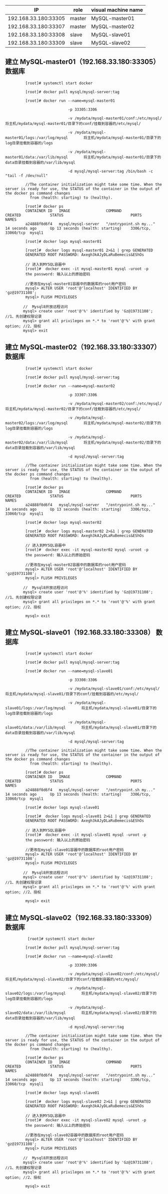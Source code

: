  
 
 
 IP |role|visual machine name |
---|---|---|
192.168.33.180:33305|master|	MySQL-master01	|
192.168.33.180:33307|master|	MySQL-master02	|
192.168.33.180:33308|slave|	MySQL-slave01	|
192.168.33.180:33309|slave|	MySQL-slave02	|

## 建立 MySQL-master01（192.168.33.180:33305） 数据库

             [root]# systemctl start docker

             [root]# docker pull mysql/mysql-server:tag

             [root]# docker run --name=mysql-master01 

                                -p 33305:3306 

                                -v /mydata/mysql-master01/conf:/etc/mysql/          将主机/mydata/mysql-master01/目录下的conf/挂载到容器的/etc/mysql/   

                                -v /mydata/mysql-master01/logs:/var/log/mysql       将主机/mydata/mysql-master01/目录下的log目录挂载到容器的/logs 

                                -v /mydata/mysql-master01/data:/var/lib/mysql       将主机/mydata/mysql-master01/目录下的data目录挂载到容器的/var/lib/mysql 

                                -d mysql/mysql-server:tag /bin/bash -c "tail -f /dev/null"

             //The container initialization might take some time. When the server is ready for use, the STATUS of the container in the output of the docker ps command changes 
               from (health: starting) to (healthy).

             [root]# docker ps
             CONTAINER ID   IMAGE                COMMAND                  CREATED             STATUS                              PORTS                NAMES
             a24888f0d6f4   mysql/mysql-server   "/entrypoint.sh my..."   14 seconds ago      Up 13 seconds (health: starting)    3306/tcp, 33060/tcp  mysql1

             [root]# docker logs mysql-master01

             [root]#  docker logs mysql-master01 2>&1 | grep GENERATED
             GENERATED ROOT PASSWORD: Axegh3kAJyDLaRuBemecis&EShOs

             // 进入到MYSQL容器中
             [root]#  docker exec -it mysql-master01 mysql -uroot -p
             the password: 输入以上的原始密码

             //更改在mysql-master01容器中的数据库的root用户密码
             mysql> ALTER USER 'root'@'localhost' IDENTIFIED BY 'gz@19731108';
             mysql> FLUSH PRIVILEGES

            //  Mysql8开放远程访问
            mysql> create user 'root'@'%' identified by 'Gz@19731108'; //1、先创建权限记录
            mysql> grant all privileges on *.* to 'root'@'%' with grant option; //2、授权
            mysql> exit

## 建立 MySQL-master02（192.168.33.180:33307） 数据库
             [root]# systemctl start docker

             [root]# docker pull mysql/mysql-server:tag

             [root]# docker run --name=mysql-master02 

                                -p 33307:3306 

                                -v /mydata/mysql-master02/conf:/etc/mysql/          将主机/mydata/mysql-master02/目录下的conf/挂载到容器的/etc/mysql/   

                                -v /mydata/mysql-master02/logs:/var/log/mysql       将主机/mydata/mysql-master02/目录下的log目录挂载到容器的/logs 

                                -v /mydata/mysql-master02/data:/var/lib/mysql       将主机/mydata/mysql-master02/目录下的data目录挂载到容器的/var/lib/mysql 

                                -d mysql/mysql-server:tag

             //The container initialization might take some time. When the server is ready for use, the STATUS of the container in the output of the docker ps command changes 
               from (health: starting) to (healthy).

             [root]# docker ps
             CONTAINER ID   IMAGE                COMMAND                  CREATED             STATUS                              PORTS                NAMES
             a24888f0d6f4   mysql/mysql-server   "/entrypoint.sh my..."   14 seconds ago      Up 13 seconds (health: starting)    3306/tcp, 33060/tcp  mysql1

             [root]# docker logs mysql-master02

             [root]#  docker logs mysql-master02 2>&1 | grep GENERATED
             GENERATED ROOT PASSWORD: Axegh3kAJyDLaRuBemecis&EShOs

             // 进入到MYSQL容器中
             [root]#  docker exec -it mysql-master02 mysql -uroot -p
             the password: 输入以上的原始密码

             //更改在mysql-master02容器中的数据库的root用户密码
             mysql> ALTER USER 'root'@'localhost' IDENTIFIED BY 'gz@19731108';
             mysql> FLUSH PRIVILEGES

            //  Mysql8开放远程访问
            mysql> create user 'root'@'%' identified by 'Gz@19731108'; //1、先创建权限记录
            mysql> grant all privileges on *.* to 'root'@'%' with grant option; //2、授权
             
             mysql> exit


## 建立 MySQL-slave01（192.168.33.180:33308） 数据库

             [root]# systemctl start docker

             [root]# docker pull mysql/mysql-server:tag

             [root]# docker run --name=mysql-slave01 

                                -p 33308:3306 

                                -v /mydata/mysql-slave01/conf:/etc/mysql/          将主机/mydata/mysql-slave01/目录下的conf/挂载到容器的/etc/mysql/   

                                -v /mydata/mysql-slave01/logs:/var/log/mysql       将主机/mydata/mysql-slave01/目录下的log目录挂载到容器的/logs 

                                -v /mydata/mysql-slave01/data:/var/lib/mysql       将主机/mydata/mysql-slave01/目录下的data目录挂载到容器的/var/lib/mysql 

                                -d mysql/mysql-server:tag

             //The container initialization might take some time. When the server is ready for use, the STATUS of the container in the output of the docker ps command changes 
               from (health: starting) to (healthy).

             [root]# docker ps
             CONTAINER ID   IMAGE                COMMAND                  CREATED             STATUS                              PORTS                NAMES
             a24888f0d6f4   mysql/mysql-server   "/entrypoint.sh my..."   14 seconds ago      Up 13 seconds (health: starting)    3306/tcp, 33060/tcp  mysql1

             [root]# docker logs mysql-slave01

             [root]#  docker logs mysql-slave01 2>&1 | grep GENERATED
             GENERATED ROOT PASSWORD: Axegh3kAJyDLaRuBemecis&EShOs

             // 进入到MYSQL容器中
             [root]#  docker exec -it mysql-slave01 mysql -uroot -p
             the password: 输入以上的原始密码

             //更改在mysql-slave01容器中的数据库的root用户密码
             mysql> ALTER USER 'root'@'localhost' IDENTIFIED BY 'gz@19731108';
             mysql> FLUSH PRIVILEGES

            //  Mysql8开放远程访问
            mysql> create user 'root'@'%' identified by 'Gz@19731108'; //1、先创建权限记录
            mysql> grant all privileges on *.* to 'root'@'%' with grant option; //2、授权
             
             mysql> exit

## 建立 MySQL-slave02（192.168.33.180:33309） 数据库

              [root]# systemctl start docker

             [root]# docker pull mysql/mysql-server:tag

             [root]# docker run --name=mysql-slave02 

                                -p 33309:3306 

                                -v /mydata/mysql-slave02/conf:/etc/mysql/          将主机/mydata/mysql-slave02/目录下的conf/挂载到容器的/etc/mysql/   

                                -v /mydata/mysql-slave02/logs:/var/log/mysql       将主机/mydata/mysql-slave02/目录下的log目录挂载到容器的/logs 

                                -v /mydata/mysql-slave02/data:/var/lib/mysql       将主机/mydata/mysql-slave02/目录下的data目录挂载到容器的/var/lib/mysql 

                                -d mysql/mysql-server:tag

             //The container initialization might take some time. When the server is ready for use, the STATUS of the container in the output of the docker ps command changes 
               from (health: starting) to (healthy).

             [root]# docker ps
             CONTAINER ID   IMAGE                COMMAND                  CREATED             STATUS                              PORTS                NAMES
             a24888f0d6f4   mysql/mysql-server   "/entrypoint.sh my..."   14 seconds ago      Up 13 seconds (health: starting)    3306/tcp, 33060/tcp  mysql1

             [root]# docker logs mysql-slave01

             [root]#  docker logs mysql-slave02 2>&1 | grep GENERATED
             GENERATED ROOT PASSWORD: Axegh3kAJyDLaRuBemecis&EShOs

             // 进入到MYSQL容器中
             [root]#  docker exec -it mysql-slave02 mysql -uroot -p
             the password: 输入以上的原始密码

             //更改在mysql-slave02容器中的数据库的root用户密码
             mysql> ALTER USER 'root'@'localhost' IDENTIFIED BY 'gz@19731108';
             mysql> FLUSH PRIVILEGES
            
            //  Mysql8开放远程访问
            mysql> create user 'root'@'%' identified by 'Gz@19731108'; //1、先创建权限记录
            mysql> grant all privileges on *.* to 'root'@'%' with grant option; //2、授权
             
             mysql> exit

